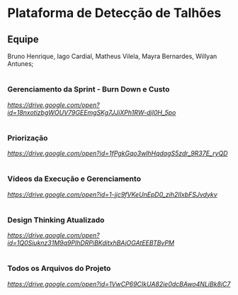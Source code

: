 # Plataforma de Detecção de Talhões

## Equipe
Bruno Henrique, Iago Cardial, Matheus Vilela, Mayra Bernardes, Willyan Antunes;
#
### Gerenciamento da Sprint - Burn Down e Custo
_https://drive.google.com/open?id=18nxotizbgWOUV79GEEmgSKg7JJiXPh1RW-djI0H_5po_
#
### Priorização
_https://drive.google.com/open?id=1fPgkGqo3wlhHqdagS5zdr_9R37E_ryQD_
#
### Vídeos da Execução e Gerenciamento
_https://drive.google.com/open?id=1-jjc9fVKeUnEpD0_zih2IIxbFSJvdykv_
#
### Design Thinking Atualizado
_https://drive.google.com/open?id=1Q0Siuknz31M9q9PIhDRPiBKditxhBAjOGAtEEBTBvPM_
#
### Todos os Arquivos do Projeto
_https://drive.google.com/open?id=1VwCP69CIkUA82ie0dcBAwo4NLiBk8iC7_
#